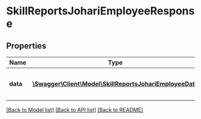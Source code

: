 # SkillReportsJohariEmployeeResponse

## Properties
Name | Type | Description | Notes
------------ | ------------- | ------------- | -------------
**data** | [**\Swagger\Client\Model\SkillReportsJohariEmployeeData**](SkillReportsJohariEmployeeData.md) | Return generated user johari report | 

[[Back to Model list]](../README.md#documentation-for-models) [[Back to API list]](../README.md#documentation-for-api-endpoints) [[Back to README]](../README.md)


